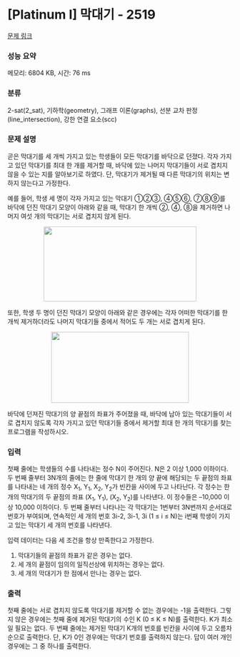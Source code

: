 # [Platinum I] 막대기 - 2519 

[문제 링크](https://www.acmicpc.net/problem/2519) 

### 성능 요약

메모리: 6804 KB, 시간: 76 ms

### 분류

2-sat(2_sat), 기하학(geometry), 그래프 이론(graphs), 선분 교차 판정(line_intersection), 강한 연결 요소(scc)

### 문제 설명

<p>곧은 막대기를 세 개씩 가지고 있는 학생들이 모든 막대기를 바닥으로 던졌다. 각자 가지고 있던 막대기를 최대 한 개를 제거할 때, 바닥에 있는 나머지 막대기들이 서로 겹치지 않을 수 있는 지를 알아보기로 하였다. 단, 막대기가 제거될 때 다른 막대기의 위치는 변하지 않는다고 가정한다.</p>

<p>예를 들어, 학생 세 명이 각자 가지고 있는 막대기 ①②③, ④⑤⑥, ⑦⑧⑨를 바닥에 던진 막대기 모양이 아래와 같을 때, 막대기 한 개씩 ②, ④, ⑧을 제거하면 나머지 여섯 개의 막대기는 서로 겹치지 않게 된다.</p>

<p style="text-align: center;"><img alt="" src="https://upload.acmicpc.net/20b2e0d4-3f1f-41f5-93bd-acb42353629e/-/preview/" style="width: 342px; height: 168px;"></p>

<p>또한, 학생 두 명이 던진 막대기 모양이 아래와 같은 경우에는 각자 어떠한 막대기를 한 개씩 제거하더라도 나머지 막대기들 중에서 적어도 두 개는 서로 겹치게 된다. </p>

<p style="text-align: center;"><img alt="" src="https://upload.acmicpc.net/9c1bdbe0-6188-4bd0-ad63-3fe2b26f4767/-/preview/" style="width: 308px; height: 159px;"></p>

<p>바닥에 던져진 막대기의 양 끝점의 좌표가 주어졌을 때, 바닥에 남아 있는 막대기들이 서로 겹치지 않도록 각자 가지고 있던 막대기들 중에서 제거할 최대 한 개의 막대기를 찾는 프로그램을 작성하시오.</p>

### 입력 

 <p>첫째 줄에는 학생들의 수를 나타내는 정수 N이 주어진다. N은 2 이상 1,000 이하이다. 두 번째 줄부터 3N개의 줄에는 한 줄에 막대기 한 개의 양 끝에 해당되는 두 끝점의 좌표를 나타내는 네 개의 정수 X<sub>1</sub>, Y<sub>1</sub>, X<sub>2</sub>, Y<sub>2</sub>가 빈칸을 사이에 두고 나타난다. 각 정수는 한 개의 막대기의 두 끝점의 좌표 (X<sub>1</sub>, Y<sub>1</sub>), (X<sub>2</sub>, Y<sub>2</sub>)를 나타낸다. 이 정수들은 –10,000 이상 10,000 이하이다. 두 번째 줄부터 나타나는 각 막대기는 1번부터 3N번까지 순서대로 번호가 부여되며, 연속적인 세 개의 번호 3i-2, 3i-1, 3i (1 ≤ i ≤ N)는 i번째 학생이 가지고 있는 막대기 세 개의 번호를 나타낸다.</p>

<p>입력 데이터는 다음 세 조건을 항상 만족한다고 가정한다. </p>

<ol>
	<li>막대기들의 끝점의 좌표가 같은 경우는 없다. </li>
	<li>세 개의 끝점이 임의의 일직선상에 위치하는 경우는 없다. </li>
	<li>세 개의 막대기가 한 점에서 만나는 경우는 없다. </li>
</ol>

### 출력 

 <p>첫째 줄에는 서로 겹치지 않도록 막대기를 제거할 수 없는 경우에는 -1을 출력한다. 그렇지 않은 경우에는 첫째 줄에 제거된 막대기의 수인 K (0 ≤ K ≤ N)를 출력한다. K가 최소일 필요는 없다. 두 번째 줄에는 제거된 막대기 K개의 번호를 빈칸을 사이에 두고 오름차순으로 출력한다. 단, K가 0인 경우에는 막대기 번호를 출력하지 않는다. 답이 여러 개인 경우에는 그 중 하나를 출력한다.</p>

